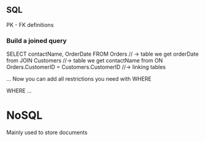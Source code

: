 ## SQL

PK - FK definitions



### Build a joined query

SELECT contactName, OrderDate 
FROM Orders // -> table we get orderDate from
JOIN Customers //-> table we get contactName from
ON Orders.CustomerID = Customers.CustomerID //-> linking tables

...
Now you can add all restrictions you need with WHERE

WHERE ...






# NoSQL
Mainly used to store documents




